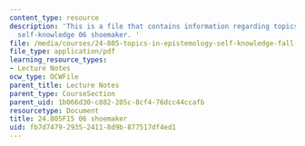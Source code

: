 ```yaml
---
content_type: resource
description: 'This is a file that contains information regarding topics in epistemology:
  self-knowledge 06 shoemaker. '
file: /media/courses/24-805-topics-in-epistemology-self-knowledge-fall-2015/fb7d7479293524118d9b877517df4ed1_MIT24_805F15_06Shoe.pdf
file_type: application/pdf
learning_resource_types:
- Lecture Notes
ocw_type: OCWFile
parent_title: Lecture Notes
parent_type: CourseSection
parent_uid: 1b066d30-c882-205c-8cf4-76dcc44ccafb
resourcetype: Document
title: 24.805F15 06 shoemaker
uid: fb7d7479-2935-2411-8d9b-877517df4ed1
---
```

